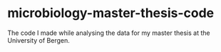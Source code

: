 # microbiology-master-thesis-code
The code I made while analysing the data for my master thesis at the University of Bergen. 
